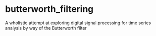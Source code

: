 # butterworth_filtering
A wholistic attempt at exploring digital signal processing for time series analysis by way of the Butterworth filter
